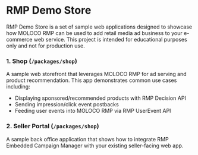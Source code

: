 # RMP Demo Store

RMP Demo Store is a set of sample web applications designed to showcase how MOLOCO RMP can be used to add retail media ad business to your e-commerce web service. This project is intended for educational purposes only and not for production use.

### 1. Shop (`/packages/shop`)

A sample web storefront that leverages MOLOCO RMP for ad serving and product recommendation. This app demonstrates common use cases including:

- Displaying sponsored/recommended products with RMP Decision API
- Sending impression/click event postbacks
- Feeding user events into MOLOCO RMP via RMP UserEvent API

### 2. Seller Portal (`/packages/shop`)

A sample back office application that shows how to integrate RMP Embedded Campaign Manager with your existing seller-facing web app.

